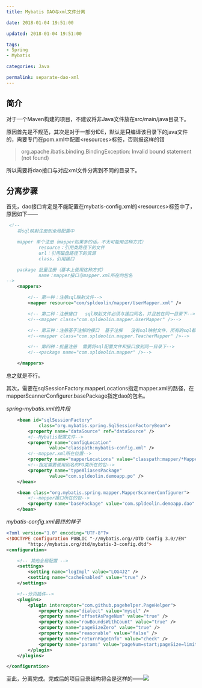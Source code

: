 ```yaml
---
title: Mybatis DAO与xml文件分离

date: 2018-01-04 19:51:00

updated: 2018-01-04 19:51:00

tags:
- Spring
- Mybatis

categories: Java

permalink: separate-dao-xml
---
```


## 简介

对于一个Maven构建的项目，不建议将非Java文件放在src/main/java目录下。

原因首先是不规范，其次是对于一部分IDE，默认是**只**编译该目录下的java文件的，需要专门在pom.xml中配置&lt;resources&gt;标签，否则报这样的错

> org.apache.ibatis.binding.BindingException: Invalid bound statement (not found)

所以需要将dao接口与对应xml文件分离到不同的目录下。

## 分离步骤

首先，dao接口肯定是不能配置在mybatis-config.xml的&lt;resources&gt;标签中了，原因如下——

~~~xml
 <!--
	将sql映射注册到全局配置中

	mapper 单个注册（mapper如果多的话，不太可能用这种方式）
            resource：引用类路径下的文件
            url：引用磁盘路径下的资源
            class，引用接口

	package 批量注册（基本上使用这种方式）
            name：mapper接口与mapper.xml所在的包名
-->
    <mappers>

        <!-- 第一种：注册sql映射文件-->
        <mapper resource="com/spldeolin/mapper/UserMapper.xml" />

        <!-- 第二种：注册接口   sql映射文件必须与接口同名，并且放在同一目录下-->
        <!--<mapper class="com.spldeolin.mapper.UserMapper" />-->

        <!-- 第三种：注册基于注解的接口  基于注解   没有sql映射文件，所有的sql都是利用注解写在接口上-->
        <!--<mapper class="com.spldeolin.mapper.TeacherMapper" />-->

        <!-- 第四种：批量注册  需要将sql配置文件和接口放到同一目录下-->
        <!--<package name="com.spldeolin.mapper" />-->

    </mappers>
~~~

总之就是不行。



其次，需要在sqlSessionFactory.mapperLocations指定mapper.xml的路径，在mapperScannerConfigurer.basePackage指定dao的包名。

*spring-mybatis.xml的片段*

~~~xml
	<bean id="sqlSessionFactory"
            class="org.mybatis.spring.SqlSessionFactoryBean">
        <property name="dataSource" ref="dataSource" />
        <!--Mybatis配置文件-->
        <property name="configLocation"
                value="classpath:mybatis-config.xml" />
        <!--mapper.xml所在位置-->
        <property name="mapperLocations" value="classpath:mapper/*Mapper.xml" />
        <!--指定需要使用别名的PO类所在的包-->
        <property name="typeAliasesPackage"
                value="com.spldeolin.demoapp.po" />
    </bean>

    <bean class="org.mybatis.spring.mapper.MapperScannerConfigurer">
        <!--mapper接口所在的包-->
        <property name="basePackage" value="com.spldeolin.demoapp.dao" />
    </bean>
~~~

*mybatis-config.xml最终的样子*

~~~xml
<?xml version="1.0" encoding="UTF-8"?>
<!DOCTYPE configuration PUBLIC "-//mybatis.org//DTD Config 3.0//EN"
        "http://mybatis.org/dtd/mybatis-3-config.dtd">
<configuration>

    <!-- 其他全局配置 -->
    <settings>
        <setting name="logImpl" value="LOG4J2" />
        <setting name="cacheEnabled" value="true" />
    </settings>

    <!--分页插件-->
    <plugins>
        <plugin interceptor="com.github.pagehelper.PageHelper">
            <property name="dialect" value="mysql" />
            <property name="offsetAsPageNum" value="true" />
            <property name="rowBoundsWithCount" value="true" />
            <property name="pageSizeZero" value="true" />
            <property name="reasonable" value="false" />
            <property name="returnPageInfo" value="check" />
            <property name="params" value="pageNum=start;pageSize=limit;" />
        </plugin>
    </plugins>

</configuration>
~~~

至此，分离完成。完成后的项目目录结构将会是这样的——![](/images/1139226-20180105095728471-1807856072.png)
